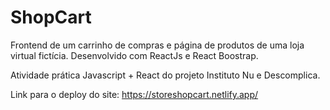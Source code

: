 # ShopCart
Frontend de um carrinho de compras e página de produtos de uma loja virtual fictícia.  Desenvolvido com ReactJs e React Boostrap.

Atividade prática Javascript + React do projeto Instituto Nu e Descomplica.

Link para o deploy do site: https://storeshopcart.netlify.app/
